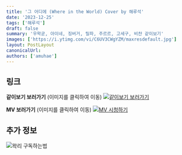 ```yaml
---
title: '그 어디에 (Where in the World) Cover by 해루석'
date: '2023-12-25'
tags: ['해루석']
draft: false
summary: '우왁굳, 아이네, 징버거, 릴파, 주르르, 고세구, 비챤 같이보기'
images: ['https://i.ytimg.com/vi/C6UV3CWgYZM/maxresdefault.jpg']
layout: PostLayout
canonicalUrl:
authors: ['amuhae']
---
```


## 링크

**같이보기 보러가기** (이미지를 클릭하여 이동)
[![같이보기 보러가기](https://cdn.discordapp.com/attachments/1136601898116464710/1211650793904807976/logo.png?ex=65eef8bc&is=65dc83bc&hm=95dc0e08c1f43025dd60def429896697b3787a9f923593eb50b24e9fb6280361&)](https://cafe.naver.com/steamindiegame/14176184)

**MV 보러가기** (이미지를 클릭하여 이동)
[![MV 시청하기](https://i.ytimg.com/vi/C6UV3CWgYZM/maxresdefault.jpg)](https://youtu.be/C6UV3CWgYZM?si=5RqTKsb2PJheeumZ)

## 추가 정보

![왁리 구독하는법](https://cdn.discordapp.com/attachments/1136601898116464710/1137049857136267374/--2cut.gif)
